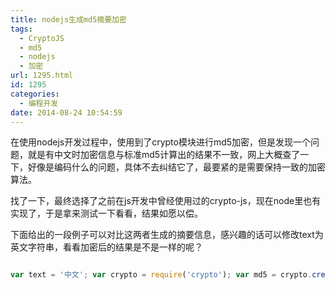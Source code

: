 ```yaml
---
title: nodejs生成md5摘要加密
tags:
  - CryptoJS
  - md5
  - nodejs
  - 加密
url: 1295.html
id: 1295
categories:
  - 编程开发
date: 2014-08-24 10:54:59
---
```


在使用nodejs开发过程中，使用到了crypto模块进行md5加密，但是发现一个问题，就是有中文时加密信息与标准md5计算出的结果不一致，网上大概查了一下，好像是编码什么的问题，具体不去纠结它了，最要紧的是需要保持一致的加密算法。  

找了一下，最终选择了之前在js开发中曾经使用过的crypto-js，现在node里也有实现了，于是拿来测试一下看看，结果如愿以偿。  

下面给出的一段例子可以对比这两者生成的摘要信息，感兴趣的话可以修改text为英文字符串，看看加密后的结果是不是一样的呢？  

```javascript  

var text = '中文'; var crypto = require('crypto'); var md5 = crypto.createHash('md5'); console.log(md5.update(text).digest('hex')); // eeff7ad1ae620adc859df95b565cd590 var CryptoJS = require("crypto-js"); console.log(CryptoJS.MD5(text).toString()); // a7bac2239fcdcb3a067903d8077c4a07 \\n```